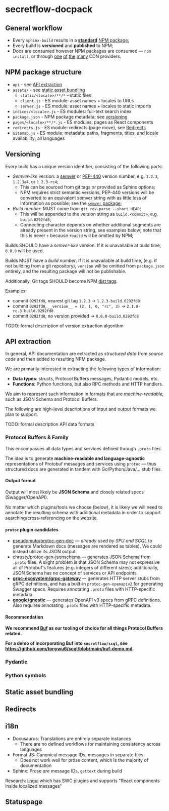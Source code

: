 # secretflow-docpack

## General workflow

- Every `sphinx-build` results in a [**standard**][npm-package-json] [NPM package](#npm-package-structure);
- Every build is **versioned** and **published** to NPM;
- Docs are consumed however NPM packages are consumed — `npm install`, or through [one][jsdelivr] [of][esm-sh] [the][unpkg] [many][cdnjs] CDN providers.

[npm-package-json]: https://docs.npmjs.com/cli/v10/configuring-npm/package-json
[jsdelivr]: https://jsdelivr.com/
[esm-sh]: https://esm.sh/
[unpkg]: https://unpkg.com/
[cdnjs]: https://cdnjs.com/

## NPM package structure

- `api` - see [API extraction](#api-extraction)
- `assets/` - see [static asset bundling](#static-asset-bundling)
  - `static/<locale>/**/*` - static files
  - `client.js` - ES module: asset names + locales to URLs
  - `server.js` - ES module: asset names + locales to static imports
- `indices/<locale>.js` - ES modules: full-text search index
- `package.json` - NPM package metadata; see [versioning](#versioning)
- `pages/<locale>/**/*.js` - ES modules: pages as React components
- `redirects.js` - ES module: redirects (page move), see [Redirects](#redirects)
- `sitemap.js` - ES module: metadata: paths, fragments, titles, and locale availability; all languages

## Versioning

Every build has a unique version identifier, consisting of the following parts:

- _Semver-like_ version: a [semver] or [PEP-440] version number, e.g. `1.2.3`, `1.2.3a4`, or `1.2.3-rc4`;
  - This can be sourced from git tags or provided as Sphinx options;
  - NPM requires strict semantic versions, PEP-440 versions will be converted to an equivalent semver string with as little loss of information as possible; see the [`semver` package][node-semver];
- _Build number_: MUST come from `git rev-parse --short HEAD`;
  - This will be appended to the version string as `build.<commit>`, e.g. `build.0292fd8`;
  - Connecting character depends on whether additional segments are already present in the version string, see examples below; note that this is never `+` because `+build` will be omitted by NPM;

Builds SHOULD have a _semver-like_ version. If it is unavailable at build time, `0.0.0` will be used.

Builds MUST have a _build number_. If it is unavailable at build time, (e.g. if not building from a git repository), `version` will be omitted from `package.json` entirely, and the resulting package will not be publishable.

Additionally, Git tags SHOULD become NPM [dist tags][dist-tags].

Examples:

- commit `0292fd8`, nearest git tag `1.2.3` → `1.2.3-build.0292fd8`
- commit `0292fd8`, `__version__ = (2, 1, 0, "rc", 3)` → `2.1.0-rc.3.build.0292fd8`
- commit `0292fd8`, no version provided → `0.0.0-build.0292fd8`

[semver]: https://semver.org/
[PEP-440]: https://www.python.org/dev/peps/pep-0440/
[node-semver]: https://www.npmjs.com/package/semver
[dist-tags]: https://docs.npmjs.com/cli/v10/commands/npm-dist-tag

TODO: formal description of version extraction algorithm

## API extraction

In general, API documentation are extracted as _structured data_ from _source code_ and then added to resulting NPM package.

We are primarily interested in extracting the following types of information:

- **Data types**: structs, Protocol Buffers messages, Pydantic models, etc.
- **Functions**: Python functions, but also RPC methods and HTTP handlers.

We aim to represent such information in formats that are _machine-readable,_ such as JSON Schema and Protocol Buffers.

The following are high-level descriptions of input and output formats we plan to support.

TODO: formal description API data formats

### Protocol Buffers & Family

This encompasses all data types and services defined through `.proto` files.

The idea is to generate **machine-readable and language-agnostic** representations of Protobuf messages and services using `protoc` — thus structured docs are generated in tandem with Go/Python/Java/... stub files.

#### Output format

Output will most likely be **JSON Schema** and closely related specs (Swagger/OpenAPI).

No matter which plugins/tools we choose (below), it is likely we will need to annotate the resulting schema with additional metadata in order to support searching/cross-referencing on the website.

#### `protoc` plugin candidates

- [pseudomuto/protoc-gen-doc] — _already used by SPU and SCQL_ to generate Markdown docs (messages are rendered as tables). We could instead utilize its JSON output.
- [chrusty/protoc-gen-jsonschema] — generates JSON Schema from `.proto` files. A slight problem is that JSON Schema may not expressive all of Protobuf's features (e.g. integers of different sizes); additionally, JSON Schema has no concept of services or API endpoints.
- **[grpc-ecosystem/grpc-gateway]** — generates HTTP server stubs from gRPC definitions, and has a built-in `protoc-gen-openapiv2` for generating Swagger specs. Requires annotating `.proto` files with HTTP-specific metadata.
- **[google/gnostic]** — generates OpenAPI v3 specs from gRPC definitions. Also requires annotating `.proto` files with HTTP-specific metadata.

[pseudomuto/protoc-gen-doc]: https://github.com/pseudomuto/protoc-gen-doc
[chrusty/protoc-gen-jsonschema]: https://github.com/chrusty/protoc-gen-jsonschema
[grpc-ecosystem/grpc-gateway]: https://github.com/grpc-ecosystem/grpc-gateway
[google/gnostic]: https://github.com/google/gnostic

#### Recommendation

**We recommend [Buf][buf-build] as our tooling of choice for all things Protocol Buffers related.**

**For a demo of incorporating Buf into `secretflow/scql`, see <https://github.com/tonywu6/scql/blob/main/buf-demo.md>.**

[buf-build]: https://buf.build/

### Pydantic

### Python symbols

## Static asset bundling

## Redirects

## i18n

- Docusaurus: Translations are entirely separate instances
  - There are no defined workflows for maintaining consistency across languages
- Format.JS: Canonical message IDs, messages in separate files
  - Does not work well for prose content, which is the majority of documentation
- Sphinx: Prose _are_ message IDs, `gettext` during build

Research: [lingui] which has SWC plugins and supports "React components inside localized messages"

[lingui]: https://lingui.dev/

## Statuspage
